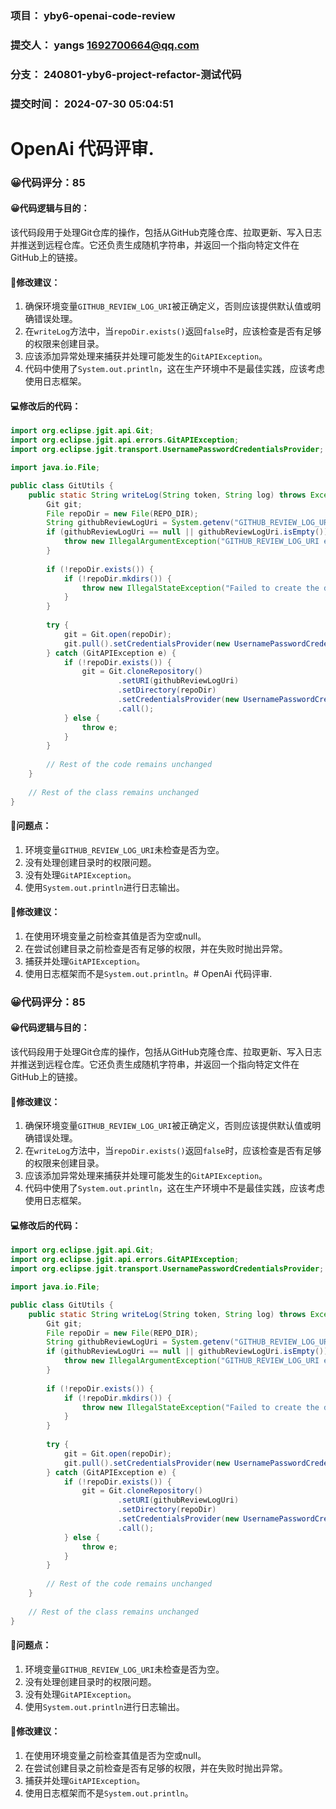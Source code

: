 ### 项目： yby6-openai-code-review
### 提交人： yangs <1692700664@qq.com>
### 分支： 240801-yby6-project-refactor-测试代码
### 提交时间： 2024-07-30 05:04:51

# OpenAi 代码评审.
### 😀代码评分：85
#### 😀代码逻辑与目的：
该代码段用于处理Git仓库的操作，包括从GitHub克隆仓库、拉取更新、写入日志并推送到远程仓库。它还负责生成随机字符串，并返回一个指向特定文件在GitHub上的链接。

#### 🎯修改建议：
1. 确保环境变量`GITHUB_REVIEW_LOG_URI`被正确定义，否则应该提供默认值或明确错误处理。
2. 在`writeLog`方法中，当`repoDir.exists()`返回`false`时，应该检查是否有足够的权限来创建目录。
3. 应该添加异常处理来捕获并处理可能发生的`GitAPIException`。
4. 代码中使用了`System.out.println`，这在生产环境中不是最佳实践，应该考虑使用日志框架。

#### 💻修改后的代码：
```java
import org.eclipse.jgit.api.Git;
import org.eclipse.jgit.api.errors.GitAPIException;
import org.eclipse.jgit.transport.UsernamePasswordCredentialsProvider;

import java.io.File;

public class GitUtils {
    public static String writeLog(String token, String log) throws Exception {
        Git git;
        File repoDir = new File(REPO_DIR);
        String githubReviewLogUri = System.getenv("GITHUB_REVIEW_LOG_URI");
        if (githubReviewLogUri == null || githubReviewLogUri.isEmpty()) {
            throw new IllegalArgumentException("GITHUB_REVIEW_LOG_URI environment variable is not set.");
        }
        
        if (!repoDir.exists()) {
            if (!repoDir.mkdirs()) {
                throw new IllegalStateException("Failed to create the directory: " + repoDir.getAbsolutePath());
            }
        }
        
        try {
            git = Git.open(repoDir);
            git.pull().setCredentialsProvider(new UsernamePasswordCredentialsProvider(token, "")).call();
        } catch (GitAPIException e) {
            if (!repoDir.exists()) {
                git = Git.cloneRepository()
                        .setURI(githubReviewLogUri)
                        .setDirectory(repoDir)
                        .setCredentialsProvider(new UsernamePasswordCredentialsProvider(token, ""))
                        .call();
            } else {
                throw e;
            }
        }
        
        // Rest of the code remains unchanged
    }
    
    // Rest of the class remains unchanged
}
```

#### 🤔问题点：
1. 环境变量`GITHUB_REVIEW_LOG_URI`未检查是否为空。
2. 没有处理创建目录时的权限问题。
3. 没有处理`GitAPIException`。
4. 使用`System.out.println`进行日志输出。

#### 🎯修改建议：
1. 在使用环境变量之前检查其值是否为空或null。
2. 在尝试创建目录之前检查是否有足够的权限，并在失败时抛出异常。
3. 捕获并处理`GitAPIException`。
4. 使用日志框架而不是`System.out.println`。# OpenAi 代码评审.
### 😀代码评分：85
#### 😀代码逻辑与目的：
该代码段用于处理Git仓库的操作，包括从GitHub克隆仓库、拉取更新、写入日志并推送到远程仓库。它还负责生成随机字符串，并返回一个指向特定文件在GitHub上的链接。

#### 🎯修改建议：
1. 确保环境变量`GITHUB_REVIEW_LOG_URI`被正确定义，否则应该提供默认值或明确错误处理。
2. 在`writeLog`方法中，当`repoDir.exists()`返回`false`时，应该检查是否有足够的权限来创建目录。
3. 应该添加异常处理来捕获并处理可能发生的`GitAPIException`。
4. 代码中使用了`System.out.println`，这在生产环境中不是最佳实践，应该考虑使用日志框架。

#### 💻修改后的代码：
```java
import org.eclipse.jgit.api.Git;
import org.eclipse.jgit.api.errors.GitAPIException;
import org.eclipse.jgit.transport.UsernamePasswordCredentialsProvider;

import java.io.File;

public class GitUtils {
    public static String writeLog(String token, String log) throws Exception {
        Git git;
        File repoDir = new File(REPO_DIR);
        String githubReviewLogUri = System.getenv("GITHUB_REVIEW_LOG_URI");
        if (githubReviewLogUri == null || githubReviewLogUri.isEmpty()) {
            throw new IllegalArgumentException("GITHUB_REVIEW_LOG_URI environment variable is not set.");
        }
        
        if (!repoDir.exists()) {
            if (!repoDir.mkdirs()) {
                throw new IllegalStateException("Failed to create the directory: " + repoDir.getAbsolutePath());
            }
        }
        
        try {
            git = Git.open(repoDir);
            git.pull().setCredentialsProvider(new UsernamePasswordCredentialsProvider(token, "")).call();
        } catch (GitAPIException e) {
            if (!repoDir.exists()) {
                git = Git.cloneRepository()
                        .setURI(githubReviewLogUri)
                        .setDirectory(repoDir)
                        .setCredentialsProvider(new UsernamePasswordCredentialsProvider(token, ""))
                        .call();
            } else {
                throw e;
            }
        }
        
        // Rest of the code remains unchanged
    }
    
    // Rest of the class remains unchanged
}
```

#### 🤔问题点：
1. 环境变量`GITHUB_REVIEW_LOG_URI`未检查是否为空。
2. 没有处理创建目录时的权限问题。
3. 没有处理`GitAPIException`。
4. 使用`System.out.println`进行日志输出。

#### 🎯修改建议：
1. 在使用环境变量之前检查其值是否为空或null。
2. 在尝试创建目录之前检查是否有足够的权限，并在失败时抛出异常。
3. 捕获并处理`GitAPIException`。
4. 使用日志框架而不是`System.out.println`。